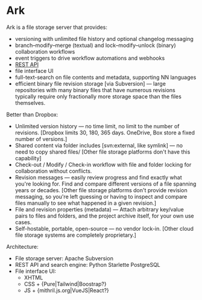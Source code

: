 # Ark

Ark is a file storage server that provides:

* versioning with unlimited file history and optional changelog messaging
* branch–modify–merge (textual) and lock–modify–unlock (binary) collaboration workflows
* event triggers to drive workflow automations and webhooks
* [REST API](api/README.md)
* file interface UI
* full-text-search on file contents and metadata, supporting NN languages
* efficient binary file revision storage [via Subversion] — large repositories with many
  binary files that have numerous revisions typically require only fractionally more
  storage space than the files themselves.

Better than Dropbox:

* Unlimited version history — no time limit, no limit to the number of revisions.
  [Dropbox limits 30, 180, 365 days. OneDrive, Box store a fixed number of versions.]
* Shared content via folder includes [svn:external, like symlink] — no need to copy
  shared files/ [Other file storage platforms don't have this capability]
* Check-out / Modify / Check-in workflow with file and folder locking for collaboration
  without conflicts. 
* Revision messages — easily review progress and find exactly what you're looking for.
  Find and compare different versions of a file spanning years or decades. [Other file
  storage platforms don't provide revision messaging, so you're left guessing or having
  to inspect and compare files manually to see what happened in a given revision.]
* File and revision properties (metadata) — Attach arbitrary key/value pairs to files
  and folders, and the project archive itself, for your own use cases.
* Self-hostable, portable, open-source — no vendor lock-in. [Other cloud file storage
  systems are completely proprietary.]

Architecture:

* File storage server: Apache Subversion
* REST API and search engine: Python Starlette PostgreSQL 
* File interface UI: 
  * XHTML 
  * CSS + {Pure|Tailwind|Boostrap?} 
  * JS + {mithril.js.org|VueJS|React?}
